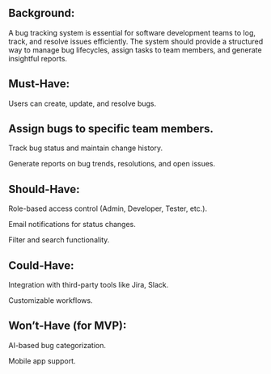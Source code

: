 ## Background:
A bug tracking system is essential for software development teams to log, track, and resolve issues efficiently. The system should provide a structured way to manage bug lifecycles, assign tasks to team members, and generate insightful reports.

## Must-Have:

Users can create, update, and resolve bugs.

## Assign bugs to specific team members.

Track bug status and maintain change history.

Generate reports on bug trends, resolutions, and open issues.

## Should-Have:

Role-based access control (Admin, Developer, Tester, etc.).

Email notifications for status changes.

Filter and search functionality.

## Could-Have:

Integration with third-party tools like Jira, Slack.

Customizable workflows.

## Won’t-Have (for MVP):

AI-based bug categorization.

Mobile app support.
